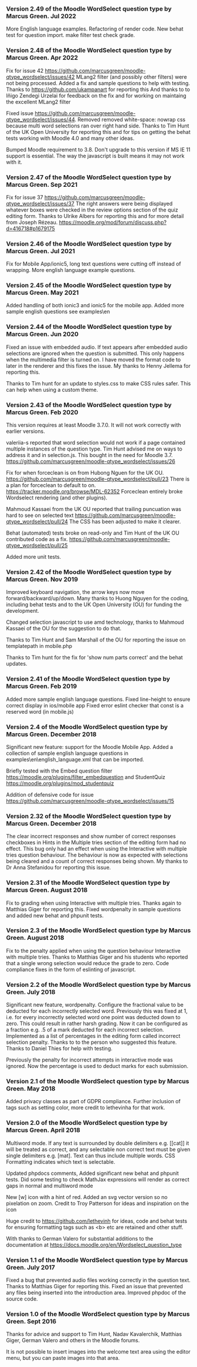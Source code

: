 ### Version 2.49 of the Moodle WordSelect question type by Marcus Green. Jul 2022
More English language examples. Refactoring of render code. New behat test for question import. make
filter test check grade.

### Version 2.48 of the Moodle WordSelect question type by Marcus Green. Apr 2022
Fix for issue 42
https://github.com/marcusgreen/moodle-qtype_wordselect/issues/42
MLang2 filter (and possibly other filters) were not being processed. Added a fix and
sample questions to help with testing. Thanks to https://github.com/ukampanart for reporting this
And thanks to to Iñigo Zendegi Urzelai for feedback on the fix and for working on maintaing the excellent MLang2 filter

Fixed issue https://github.com/marcusgreen/moodle-qtype_wordselect/issues/44. Removed removed white-space: nowrap css because multi word selections ran over right hand side. Thanks to Tim Hunt of the UK Open University for reporting this and for tips on getting the behat tests working with Moodle 4.0 and many other ideas.

Bumped Moodle requirement to 3.8.
Don't upgrade to this version if MS IE 11 support is essential. The way the javascript is built means it may not work with it.

### Version 2.47 of the Moodle WordSelect question type by Marcus Green. Sep 2021
Fix for issue 37
https://github.com/marcusgreen/moodle-qtype_wordselect/issues/37
The right answers were being displayed whatever boxes were checked in the review options section
of the quiz editing form. Thanks to Ulrike Albers for reporting this and for more detail
from Joseph Rézeau. https://moodle.org/mod/forum/discuss.php?d=416718#p1679175
### Version 2.46 of the Moodle WordSelect question type by Marcus Green. Jul 2021
Fix for Mobile App/ionic5, long text questions were cutting off instead of wrapping. More english language example questions.

### Version 2.45 of the Moodle WordSelect question type by Marcus Green. May 2021
Added handling of both ionic3 and ionic5 for the mobile app. Added more sample english questions
see examples\en

### Version 2.44 of the Moodle WordSelect question type by Marcus Green. Jun 2020
Fixed an issue with embedded audio. If text appears after embedded audio selections
are ignored when the question is submitted.  This only happens when the multimedia filter
is turned on. I have moved the format code to later in the renderer and this fixes the issue.
My thanks to Henny Jellema for reporting this.

Thanks to Tim hunt for an update to styles.css to make CSS rules safer. This can help when
using a custom theme.

### Version 2.43 of the Moodle WordSelect question type by Marcus Green. Feb 2020
This version requires at least Moodle 3.7.0. It will not work correctly
with earlier versions.

valeriia-s reported that word selection would not work if a page contained
multiple instances of the question type. Tim Hunt advised me
on ways to address it and in selection.js. This bought in the need for Moodle 3.7.
https://github.com/marcusgreen/moodle-qtype_wordselect/issues/26

Fix for when forceclean is on from Hubong Nguen for the UK OU.
https://github.com/marcusgreen/moodle-qtype_wordselect/pull/23
There is a plan for forceclean to default to on.
https://tracker.moodle.org/browse/MDL-62352
Forceclean entirely broke Wordselect rendering (and other plugins).

Mahmoud Kassaei from the UK OU reported that trailing puncuation was hard to see on selected text
https://github.com/marcusgreen/moodle-qtype_wordselect/pull/24
The CSS has been adjusted to make it clearer.

Behat (automated) tests broke on read-only and Tim Hunt of the UK OU
contributed code as a fix.
https://github.com/marcusgreen/moodle-qtype_wordselect/pull/25

Added more unit tests.

### Version 2.42 of the Moodle WordSelect question type by Marcus Green. Nov 2019
Improved keyboard navigation, the arrow keys now move forward/backward/up/down. Many thanks to
Huong Nguyen for the coding, including behat tests and to the UK Open University (OU) for funding the
development.

Changed selection javascript to use amd technology, thanks to Mahmoud Kassaei of the OU for the suggestion to do that.

Thanks to Tim Hunt and Sam Marshall of the OU for reporting the issue on templatepath in mobile.php

Thanks to Tim hunt for the fix for 'show num parts correct' and the behat updates.


### Version 2.41 of the Moodle WordSelect question type by Marcus Green. Feb 2019
Added more sample english language questions.
Fixed line-height to ensure correct display in ios/mobile app
Fixed error eslint checker that const is a reserved word (in mobile.js)

### Version 2.4 of the Moodle WordSelect question type by Marcus Green. December 2018
Significant new feature: support for the Moodle Mobile App. Added a collection of
sample english language questions in
examples\en\english_language.xml that can be imported.

Briefly tested with the Embed question filter
https://moodle.org/plugins/filter_embedquestion
and StudentQuiz
https://moodle.org/plugins/mod_studentquiz

Addition of defensive code for issue https://github.com/marcusgreen/moodle-qtype_wordselect/issues/15

### Version 2.32 of the Moodle WordSelect question type by Marcus Green. December 2018
The clear incorrect responses and show number of correct responses checkboxes in Hints in the
Multiple tries section of the editing form had no effect. This bug only had an effect when
 using the Interactive with multiple tries question behaviour. The behaviour is now as
expected with selections being cleared and a count of correct responses being shown. My
thanks to Dr Anna Stefanidou for reporting this issue.

### Version 2.31 of the Moodle WordSelect question type by Marcus Green. August 2018
Fix to grading when using Interactive with multiple tries. Thanks again to Matthias Giger
for reporting this. Fixed wordpenalty in sample questions and added new behat and phpunit
tests.

### Version 2.3 of the Moodle WordSelect question type by Marcus Green. August 2018
Fix to the penalty applied when using the question behaviour Interactive with multiple
tries. Thanks to Matthias Giger and his students who reported that a single wrong
selection would reduce the grade to zero.  Code compliance fixes in the form of
eslinting of javascript.

### Version 2.2 of the Moodle WordSelect question type by Marcus Green. July 2018
Significant new feature, wordpenalty. Configure the fractional value to be deducted
for each incorrectly selected word. Previously this was fixed at 1, i.e. for every
incorrectly selected word one point was deducted down to zero. This could result
in rather harsh grading. Now it can be configured as a fraction e.g. .5 of a mark
deducted for each incorrect selection. Implemented as a list of percentages in the editing
form called incorrect selection penalty. Thanks to to the person who suggested this feature.
Thanks to Daniel Thies for help with testing.

Previously the penalty for incorrect attempts in interactive mode was ignored. Now the percentage
is used to deduct marks for each submission.

### Version 2.1 of the Moodle WordSelect question type by Marcus Green. May 2018
Added privacy classes as part of GDPR compliance. Further inclusion of tags such as
setting color, more credit to lethevinha for that work.

### Version 2.0 of the Moodle WordSelect question type by Marcus Green. April 2018
Multiword mode. If any text is surrounded by double delimiters e.g. [[cat]] it will be
treated as correct, and any selectable non correct text must be given single delimiters
e.g. [mat]. Text can thus include multiple words. CSS Formatting indicates which text is selectable.

Updated phpdocs comments, Added significant new behat and phpunit tests. Did some testing
to check MathJax expressions will render as correct gaps in normal and multiword mode

New [w] icon with a hint of red. Added an svg vector version so no pixelation on zoom.
Credit to Troy Patterson for ideas and inspiration on the icon

Huge credit to https://github.com/lethevinh for ideas, code and behat tests for ensuring
formatting tags such as &lt;b&gt; etc are retained and other stuff.

With thanks to German Valero for substantial additions to the documentation at
https://docs.moodle.org/en/Wordselect_question_type

### Version 1.1 of the Moodle WordSelect question type by Marcus Green. July 2017
Fixed a bug that prevented audio files working correctly in the question text. Thanks to Matthias Giger for
reporting this. Fixed an issue that prevented any files being inserted into the introduction area. Improved
phpdoc of the source code.

### Version 1.0 of the Moodle WordSelect question type by Marcus Green. Sept 2016
Thanks for advice and support to Tim Hunt, Nadav Kavalerchik, Matthias Giger, German Valero and others in
the Moodle forums.

It is not possible to insert images into the welcome text area using the editor menu, but you can
paste images into that area.
